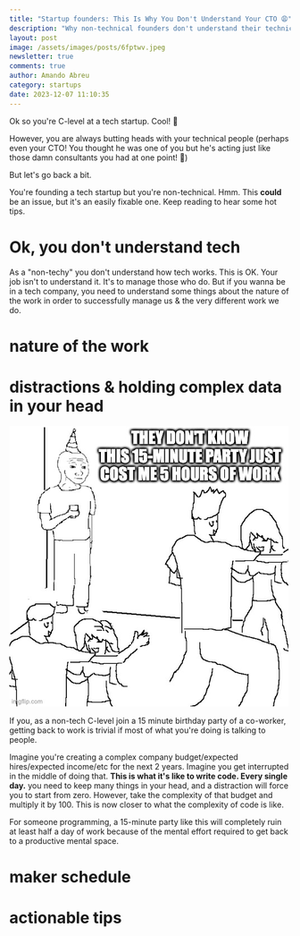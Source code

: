 ```yaml
---
title: "Startup founders: This Is Why You Don't Understand Your CTO 😩"
description: "Why non-technical founders don't understand their technical counterparts "
layout: post
image: /assets/images/posts/6fptwv.jpeg
newsletter: true
comments: true
author: Amando Abreu
category: startups
date: 2023-12-07 11:10:35
---
```

Ok so you're C-level at a tech startup. Cool! 🚀 

However, you are always butting heads with your technical people (perhaps even your CTO! You thought he was one of you but he's acting just like those damn consultants you had at one point! 😤)

But let's go back a bit.

You're founding a tech startup but you're non-technical. Hmm. This **could** be an issue, but it's an easily fixable one. Keep reading to hear some hot tips.

# Ok, you don't understand tech

As a "non-techy" you don't understand how tech works. This is OK. Your job isn't to understand it. It's to manage those who do. But if you wanna be in a tech company, you need to understand some things about the nature of the work in order to successfully manage us & the very different work we do.

# nature of the work

# distractions & holding complex data in your head

![](/assets/images/posts/6fptwv.jpeg)

If you, as a non-tech C-level join a 15 minute birthday party of a co-worker, getting back to work is trivial if most of what you're doing is talking to people. 

Imagine you're creating a complex company budget/expected hires/expected income/etc for the next 2 years. Imagine you get interrupted in the middle of doing that. **This is what it's like to write code. Every single day.** you need to keep many things in your head, and a distraction will force you to start from zero. However, take the complexity of that budget and multiply it by 100. This is now closer to what the complexity of code is like.

For someone programming, a 15-minute party like this will completely ruin at least half a day of work because of the mental effort required to get back to a productive mental space.

# maker schedule

# actionable tips